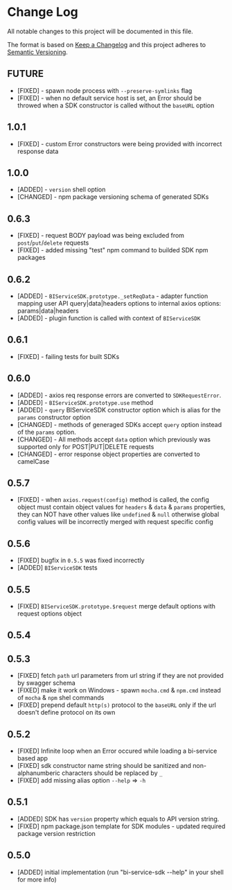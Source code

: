 # Change Log
All notable changes to this project will be documented in this file.

The format is based on [Keep a Changelog](http://keepachangelog.com/) 
and this project adheres to [Semantic Versioning](http://semver.org/).

## FUTURE

* [FIXED] - spawn node process with `--preserve-symlinks` flag
* [FIXED] - when no default service host is set, an Error should be throwed when a SDK constructor is called without the `baseURL` option

## 1.0.1

* [FIXED] - custom Error constructors were being provided with incorrect response data

## 1.0.0

* [ADDED] - `version` shell option
* [CHANGED] - npm package versioning schema of generated SDKs

## 0.6.3

* [FIXED] - request BODY payload was being excluded from `post`/`put`/`delete` requests
* [FIXED] - added missing "test" npm command to builded SDK npm packages

## 0.6.2

* [ADDED] - `BIServiceSDK.prototype._setReqData` - adapter function mapping user API query|data|headers options to internal axios options: params|data|headers
* [ADDED] - plugin function is called with context of `BIServiceSDK`

## 0.6.1

* [FIXED] - failing tests for built SDKs

## 0.6.0

* [ADDED] - axios req response errors are converted to `SDKRequestError`.
* [ADDED] - `BIServiceSDK.prototype.use` method
* [ADDED] - `query` BIServiceSDK constructor option which is alias for the `params` constructor option
* [CHANGED] - methods of generaged SDKs accept `query` option instead of the `params` option.
* [CHANGED] - All methods accept `data` option which previously was supported only for POST|PUT|DELETE requests
* [CHANGED] - error response object properties are converted to camelCase

## 0.5.7

* [FIXED] - when `axios.request(config)` method is called, the config object must contain object values for `headers` & `data` & `params` properties, they can NOT have other values like `undefined` & `null` otherwise global config values will be incorrectly merged with request specific config

## 0.5.6

* [FIXED] bugfix in `0.5.5` was fixed incorrectly
* [ADDED] `BIServiceSDK` tests

## 0.5.5

* [FIXED] `BIServiceSDK.prototype.$request` merge default options with request options object

## 0.5.4

## 0.5.3

* [FIXED] fetch `path` url parameters from url string if they are not provided by swagger schema
* [FIXED] make it work on Windows - spawn `mocha.cmd` & `npm.cmd` instead of `mocha` & `npm` shel  commands
* [FIXED] prepend default `http(s)` protocol to the `baseURL` only if the url doesn't define protocol on its own

## 0.5.2

* [FIXED] Infinite loop when an Error occured while loading a bi-service based app
* [FIXED] sdk constructor name string should be sanitized and non-alphanumberic characters should be replaced by `_`
* [FIXED] add missing alias option `--help` => `-h`

## 0.5.1

* [ADDED] SDK has `version` property which equals to API version string.
* [FIXED] npm package.json template for SDK modules - updated required package version restriction

## 0.5.0

* [ADDED] initial implementation (run "bi-service-sdk --help" in your shell for more info)
